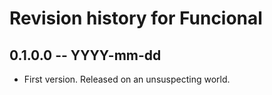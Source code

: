 # Revision history for Funcional

## 0.1.0.0 -- YYYY-mm-dd

* First version. Released on an unsuspecting world.
